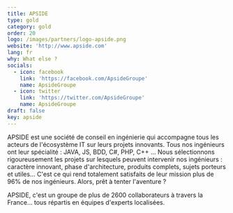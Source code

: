 ```yaml
---
title: APSIDE
type: gold
category: gold
order: 20
logo: /images/partners/logo-apside.png
website: 'http://www.apside.com'
lang: fr
why: What else ?
socials:
  - icon: facebook
    link: 'https://facebook.com/ApsideGroupe'
    name: ApsideGroupe
  - icon: twitter
    link: 'https://twitter.com/ApsideGroupe'
    name: ApsideGroupe
draft: false
key: apside
---
```

APSIDE est une société de conseil en ingénierie qui accompagne tous les acteurs de l'écosystème IT sur leurs projets innovants.
Tous nos ingénieurs ont leur spécialité : JAVA, JS, BDD, C#, PHP, C++ ... 
Nous sélectionnons rigoureusement les projets sur lesquels peuvent intervenir nos ingénieurs : caractère innovant, phase d'architecture, produits complets, sujets porteurs et utiles...
C'est ce qui rend totalement satisfaits de leur mission plus de 96% de nos ingénieurs.
Alors, prêt à tenter l'aventure ?

APSIDE, c'est un groupe de plus de 2600 collaborateurs à travers la France... tous répartis en équipes d'experts localisées.

